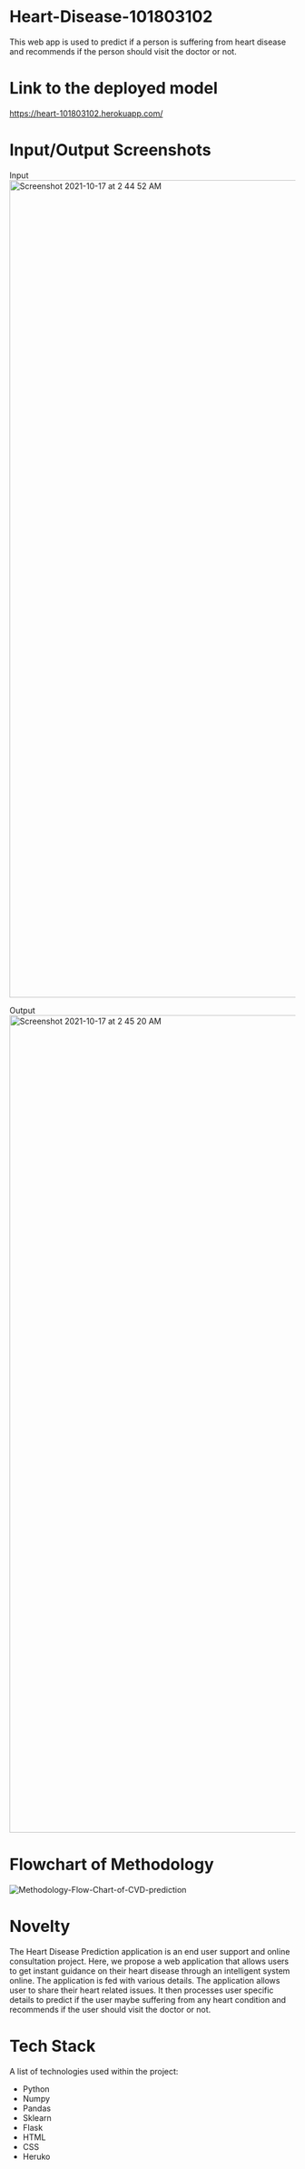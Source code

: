 # Heart-Disease-101803102

This web app is used to predict if a person is suffering from heart disease and recommends if the person should visit the doctor or not.

# Link to the deployed model

https://heart-101803102.herokuapp.com/

# Input/Output Screenshots

Input 
<img width="1440" alt="Screenshot 2021-10-17 at 2 44 52 AM" src="https://user-images.githubusercontent.com/90909588/137602382-95edb435-975a-4336-98fb-aac2d5b9474e.png">


Output 
<img width="1440" alt="Screenshot 2021-10-17 at 2 45 20 AM" src="https://user-images.githubusercontent.com/90909588/137602369-eb905110-d816-4454-b9a4-93facb47b552.png">

# Flowchart of Methodology

![Methodology-Flow-Chart-of-CVD-prediction](https://user-images.githubusercontent.com/90909588/137602465-fa508995-aee6-4a5a-bf08-8ebb7a15a347.png)

# Novelty
The Heart Disease Prediction application is an end user support and online consultation project. Here, we propose a web application that allows users to get instant guidance on their heart disease through an intelligent system online. The application is fed with various details. The application allows user to share their heart related issues. It then processes user specific details to predict if the user maybe suffering from any heart condition and recommends if the user should visit the doctor or not. 

# Tech Stack

A list of technologies used within the project:
* Python
* Numpy
* Pandas
* Sklearn
* Flask
* HTML
* CSS
* Heruko

 





